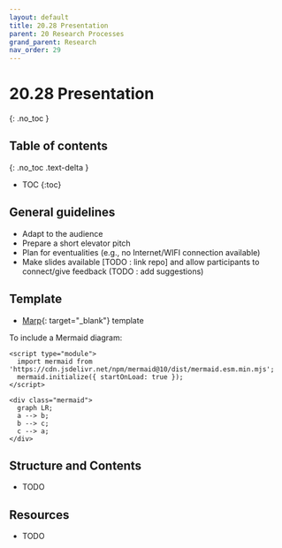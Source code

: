 ```yaml
---
layout: default
title: 20.28 Presentation
parent: 20 Research Processes
grand_parent: Research
nav_order: 29
---
```


# 20.28 Presentation
{: .no_toc }

## Table of contents
{: .no_toc .text-delta }

- TOC
{:toc}

## General guidelines

- Adapt to the audience
- Prepare a short elevator pitch
- Plan for eventualities (e.g., no Internet/WIFI connection available)
- Make slides available [TODO : link repo] and allow participants to connect/give feedback (TODO : add suggestions)

## Template

- [Marp](https://github.com/digital-work-lab/slides){: target="_blank"} template

To include a Mermaid diagram:

```
<script type="module">
  import mermaid from 'https://cdn.jsdelivr.net/npm/mermaid@10/dist/mermaid.esm.min.mjs';
  mermaid.initialize({ startOnLoad: true });
</script>

<div class="mermaid">
  graph LR;
  a --> b;
  b --> c;
  c --> a;
</div>
```

## Structure and Contents

- TODO

## Resources

- TODO
